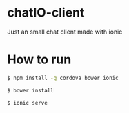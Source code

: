 # chatIO-client
Just an small chat client made with ionic

How to run
==========
```bash
$ npm install -g cordova bower ionic
```
```bash
$ bower install
```
```bash
$ ionic serve
```

